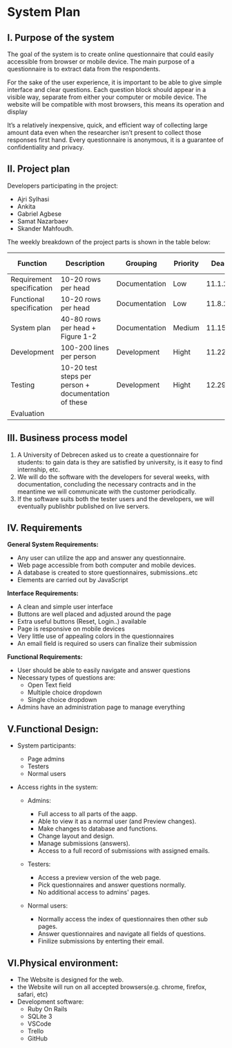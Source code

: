 # System Plan
## I. Purpose of the system
The goal of the system is to create online questionnaire that could easily accessible from browser or mobile device. The main purpose of a questionnaire is to extract data from the respondents. 

For the sake of the user experience, it is important to be able to give simple interface and clear questions. Each question block should appear in a visible way, separate from either your computer or mobile device. The website will be compatible with most browsers, this means its operation and display

It’s a relatively inexpensive, quick, and efficient way of collecting large amount data even when the researcher isn’t present to collect those responses first hand.
Every questionnaire is anonymous, it is a guarantee of confidentiality and privacy. 

## II. Project plan

Developers participating in the project:
* Ajri Sylhasi
* Ankita
* Gabriel Agbese
* Samat Nazarbaev
* Skander Mahfoudh.

The weekly breakdown of the project parts is shown in the table below:

| Function    |  Description      |     Grouping        |Priority | Deadline |Estimation |Elapsed time|Remaining time|
| ----------- |  -------|-------|------|-----|----|----|------|
| Requirement specification    | 10-20 rows per head| Documentation|  Low|11.1.2021|4| 7| 0|     
|Functional specification |10-20 rows per head|Documentation|Low|11.8.2021|8|7|0|
|System plan|40-80 rows per head + Figure 1-2 |Documentation|Medium|11.15.2021|8|7|0|
|Development|100-200 lines per person |Development|Hight|11.22.2021|12|7|0|
|Testing|10-20 test steps per person + documentation of these |Development|Hight|12.29.2021  |12|7|0|
|Evaluation| | |  |


## III. Business process model

1. A University of Debrecen asked us to create a questionnaire for students: to gain data is they are satisfied by university, is it easy to find internship, etc.
2. We will do the software with the developers for several weeks, with documentation, concluding the necessary contracts and in the meantime we will communicate with the customer periodically.
3. If the software suits both the tester users and the developers, we will eventually publishbr published on live servers.

## IV. Requirements
**General System Requirements:**

- Any user can utilize the app and answer any questionnaire.
- Web page accessible from both computer and mobile devices.
- A database is created to store questionnaires, submissions..etc 
- Elements are carried out by JavaScript

**Interface Requirements:**

- A clean and simple user interface
- Buttons are well placed and adjusted around the page
- Extra useful buttons (Reset, Login..) available
- Page is responsive on mobile devices
- Very little use of appealing colors in the questionnaires
- An email field is required so users can finalize their submission

**Functional Requirements:**

- User should be able to easily navigate and answer questions
- Necessary types of questions are:
  - Open Text field
  - Multiple choice dropdown
  - Single choice dropdown
- Admins have an administration  page to manage everything

## V.Functional Design:
- System participants:
  - Page admins
  - Testers
  - Normal users

- Access rights in the system:
  - Admins:
    - Full access to all parts of the aapp.
    - Able to view it as a normal user (and Preview changes).
    - Make changes to database and functions.
    - Change layout and design.
    - Manage submissions (answers).
    - Access to a full record of submissions with assigned emails.

  - Testers:
    - Access a preview version of the web page.
    - Pick questionnaires and answer questions normally.
    - No additional access to admins' pages.

  - Normal users:
    - Normally access the index of questionnaires then other sub pages.
    - Answer questionnaires and navigate all fields of questions.
    - Finilize submissions by enterting their email.

## VI.Physical environment:
- The Website is designed for the web.
- the Website will run on all accepted browsers(e.g. chrome, firefox, safari, etc)
- Development software:
  * Ruby On Rails
  * SQLite 3
  * VSCode
  * Trello
  * GitHub



